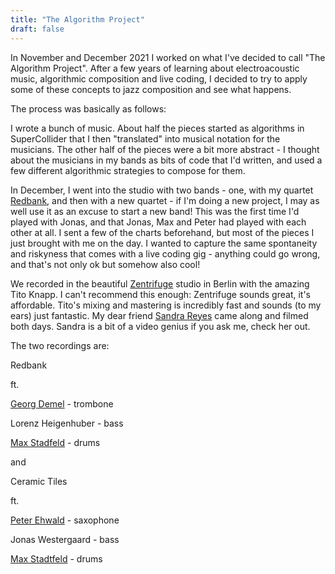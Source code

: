 ```yaml
---
title: "The Algorithm Project"
draft: false
---
```


In November and December 2021 I worked on what I've decided to call "The Algorithm Project". After a few years of learning about electroacoustic music, algorithmic composition and live coding, I decided to try to apply some of these concepts to jazz composition and see what happens.

The process was basically as follows:

I wrote a bunch of music. About half the pieces started as algorithms in SuperCollider that I then "translated" into musical notation for the musicians. The other half of the pieces were a bit more abstract - I thought about the musicians in my bands as bits of code that I'd written, and used a few different algorithmic strategies to compose for them.

In December, I went into the studio with two bands - one, with my quartet [Redbank](https://www.jordanwhitede/music/redbank), and then with a new quartet - if I'm doing a new project, I may as well use it as an excuse to start a new band! This was the first time I'd played with Jonas, and that Jonas, Max and Peter had played with each other at all. I sent a few of the charts beforehand, but most of the pieces I just brought with me on the day. I wanted to capture the same spontaneity and riskyness that comes with a live coding gig - anything could go wrong, and that's not only ok but somehow also cool!

We recorded in the beautiful [Zentrifuge](http://www.studio-zentrifuge.de/) studio in Berlin with the amazing Tito Knapp. I can't recommend this enough: Zentrifuge sounds great, it's affordable. Tito's mixing and mastering is incredibly fast and sounds (to my ears) just fantastic. My dear friend [Sandra Reyes](https://sandrareyesfilms.wordpress.com/) came along and filmed both days. Sandra is a bit of a video genius if you ask me, check her out. 

The two recordings are:

Redbank

ft.

[Georg Demel](https://georgdemel.de/) - trombone

Lorenz Heigenhuber - bass

[Max Stadfeld](https://www.max-stadtfeld.de/) - drums


and


Ceramic Tiles

ft.

[Peter Ehwald](https://www.peter-ehwald.net/) - saxophone

Jonas Westergaard - bass

[Max Stadtfeld](https://www.max-stadtfeld.de/) - drums
